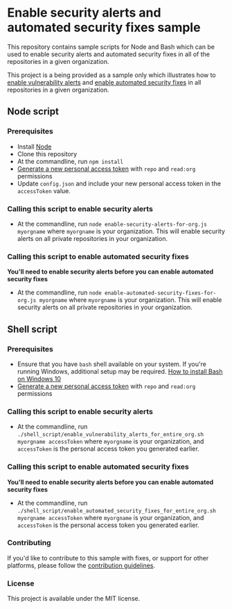 # Enable security alerts and automated security fixes sample
This repository contains sample scripts for Node and Bash which can be used to enable security alerts and automated security fixes in all of the repositories in a given organization. 

This project is a being provided as a sample only which illustrates how to [enable vulnerability alerts](https://developer.github.com/v3/repos/#enable-vulnerability-alerts) and [enable automated security fixes](https://developer.github.com/v3/repos/#enable-automated-security-fixes) in all repositories in a given organization.

## Node script

### Prerequisites
* Install [Node](https://nodejs.org/en/)
* Clone this repository
* At the commandline, run `npm install`
* [Generate a new personal access token](https://github.com/settings/tokens) with `repo` and `read:org` permissions
* Update `config.json` and include your new personal access token in the `accessToken` value. 

### Calling this script to enable security alerts
* At the commandline, run `node enable-security-alerts-for-org.js myorgname` where `myorgname` is your organization. This will enable security alerts on all private repositories in your organization.

### Calling this script to enable automated security fixes

**You'll need to enable security alerts before you can enable automated security fixes**

* At the commandline, run `node enable-automated-security-fixes-for-org.js myorgname` where `myorgname` is your organization. This will enable security alerts on all private repositories in your organization.

## Shell script

### Prerequisites
* Ensure that you have `bash` shell available on your system. If you're running Windows, additional setup may be required. [How to install Bash on Windows 10](https://www.windowscentral.com/how-install-bash-shell-command-line-windows-10)
* [Generate a new personal access token](https://github.com/settings/tokens) with `repo` and `read:org` permissions

### Calling this script to enable security alerts
* At the commandline, run `./shell_script/enable_vulnerability_alerts_for_entire_org.sh myorgname accessToken` where `myorgname` is your organization, and `accessToken` is the personal access token you generated earlier. 

### Calling this script to enable automated security fixes

**You'll need to enable security alerts before you can enable automated security fixes**

* At the commandline, run `./shell_script/enable_automated_security_fixes_for_entire_org.sh myorgname accessToken` where `myorgname` is your organization, and `accessToken` is the personal access token you generated earlier. 

### Contributing
If you'd like to contribute to this sample with fixes, or support for other platforms, please follow the [contribution guidelines](CONTRIBUTING.md).

### License
This project is available under the MIT license. 
